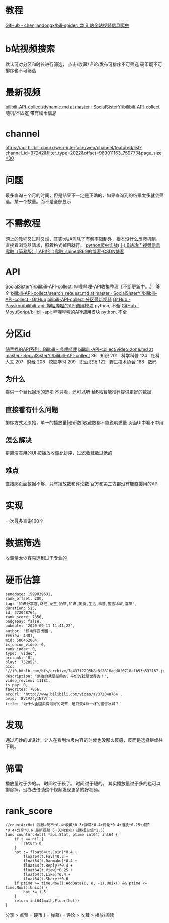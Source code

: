 # 教程
[GitHub - chenjiandongx/bili-spider: 📺 B 站全站视频信息爬虫](https://github.com/chenjiandongx/bili-spider)

# b站视频搜索
默认可对分区和时长进行筛选，
点击/收藏/评论/发布可排序不可筛选
硬币既不可排序也不可筛选
# 最新视频
[bilibili-API-collect/dynamic.md at master · SocialSisterYi/bilibili-API-collect](https://github.com/SocialSisterYi/bilibili-API-collect/blob/master/ranking&dynamic/dynamic.md)
随机/不固定
带有硬币信息
# channel
https://api.bilibili.com/x/web-interface/web/channel/featured/list?channel_id=37242&filter_type=2022&offset=980011163_759773&page_size=30
# 问题
最多查询三个月的时间，但是结果不一定是正确的，如果查询到的结果太多就会筛选。某一个数量。而不是全部显示

# 不需教程
网上的教程又过时又烂，其实b站API除了有频率限制外，根本没什么反爬机制，直接看浏览器请求，照着格式掉用就行。
[python爬虫实战(十) B站热门视频信息爬取（简易版）| API接口爬取_shine4869的博客-CSDN博客](https://blog.csdn.net/shine4869/article/details/111407476)

# API
[SocialSisterYi/bilibili-API-collect: 哔哩哔哩-API收集整理【不断更新中....】](https://github.com/SocialSisterYi/bilibili-API-collect)
	够全
[bilibili-API-collect/search_request.md at master · SocialSisterYi/bilibili-API-collect · GitHub](https://github.com/SocialSisterYi/bilibili-API-collect/blob/master/search/search_request.md)
[bilibili-API-collect 分区最新视频](https://github.com/SocialSisterYi/bilibili-API-collect/blob/master/ranking&dynamic/dynamic.md)
[GitHub - Passkou/bilibili-api: 哔哩哔哩的API调用模块](https://github.com/Passkou/bilibili-api)
	python, 不全
[GitHub - MoyuScript/bilibili-api: 哔哩哔哩的API调用模块](https://github.com/MoyuScript/bilibili-api)
	python, 不全
# 分区id
[随手找的API系列：Bilibili - 哔哩哔哩](https://www.bilibili.com/read/cv6776540/)
[bilibili-API-collect/video_zone.md at master · SocialSisterYi/bilibili-API-collect](https://github.com/SocialSisterYi/bilibili-API-collect/blob/master/video/video_zone.md)
36   知识 
201   科学科普 
124   社科人文 
207   财经
208   校园学习 
209   职业职场 
122   野生技术协会 
188   数码

## 为什么
提供一个替代娱乐的选项
不只看，还可以听
给B站智能推荐提供更好的数据
## 直接看有什么问题
排序方式太原始，单一的播放量|硬币数|收藏数都不能说明质量
页面UI中看不中用
## 怎么解决
更简洁实用的UI
按播放收藏比排序，过滤收藏数过低的
## 难点
直接爬页面数据不够，只有播放数和评论数
官方和第三方都没有能直接用的API
# 实现
一次最多查询100个
# 数据筛选
收藏量太少容易选到过于专业的

# 硬币估算
```
senddate: 1599839631,
rank_offset: 200,
tag: '知识分享官,财经,龙王,奶茶,知识,美食,生活,科普,蜜雪冰城,喜茶',
duration: 515,
id: 372048764,
rank_score: 7856,
badgepay: false,
pubdate: '2020-09-11 11:41:22',
author: '顾均辉要出圈',
review: 4301,
mid: 586462804,
is_union_video: 0,
rank_index: 0,
type: 'video',
arcrank: '0',
play: '752052',
pic: '//i0.hdslb.com/bfs/archive/7a437f2295b8e8f2816add0f0710a1b53b532167.jpg',
description: '原始的就是经典的，平价的就是世界的！',
video_review: 11181,
is_pay: 0,
favorites: 7856,
arcurl: 'http://www.bilibili.com/video/av372048764',
bvid: 'BV1VZ4y1N7Vf',
title: '为什么全国卖得最好的奶茶，是只要4块一杯的蜜雪冰城？'
```

# 发现
通过巧妙的ui设计。让人在看到垃圾内容的时候也没那么反感，反而是选择继续往下刷。

# 筛雪
播放量过于少的。。
时间过于长了。
时间过于短的。
其实播放量过于多的也可以排除掉。没办法借助这个视频发现更多的好视频。

# rank_score
```
//countArcHot 视频=硬币*0.4+收藏*0.3+弹幕*0.4+评论*0.4+播放*0.25+点赞*0.4+分享*0.6 最新视频（一天内发布）提权[总值*1.5]
func countArcHot(t *api.Stat, ptime int64) int64 {
    if t == nil {
        return 0
    }
    hot := float64(t.Coin)*0.4 +
        float64(t.Fav)*0.3 +
        float64(t.Danmaku)*0.4 +
        float64(t.Reply)*0.4 +
        float64(t.View)*0.25 +
        float64(t.Like)*0.4 +
        float64(t.Share)*0.6
    if ptime >= time.Now().AddDate(0, 0, -1).Unix() && ptime <= time.Now().Unix() {
        hot *= 1.5
    }
    return int64(math.Floor(hot))
}
```
分享 > 点赞 = 硬币 ( = 弹幕) = 评论 > 收藏 > 播放/阅读